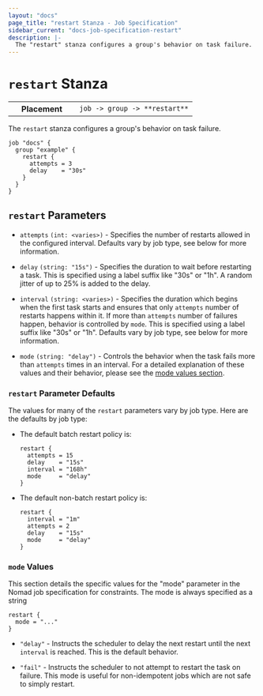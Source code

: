 ```yaml
---
layout: "docs"
page_title: "restart Stanza - Job Specification"
sidebar_current: "docs-job-specification-restart"
description: |-
  The "restart" stanza configures a group's behavior on task failure.
---
```


# `restart` Stanza

<table class="table table-bordered table-striped">
  <tr>
    <th width="120">Placement</th>
    <td>
      <code>job -> group -> **restart**</code>
    </td>
  </tr>
</table>

The `restart` stanza configures a group's behavior on task failure.

```hcl
job "docs" {
  group "example" {
    restart {
      attempts = 3
      delay    = "30s"
    }
  }
}
```

## `restart` Parameters

- `attempts` `(int: <varies>)` - Specifies the number of restarts allowed in the
  configured interval. Defaults vary by job type, see below for more
  information.

- `delay` `(string: "15s")` - Specifies the duration to wait before restarting a
  task. This is specified using a label suffix like "30s" or "1h". A random
  jitter of up to 25% is added to the delay.

- `interval` `(string: <varies>)` - Specifies the duration which begins when the
  first task starts and ensures that only `attempts` number of restarts happens
  within it. If more than `attempts` number of failures happen, behavior is
  controlled by `mode`. This is specified using a label suffix like "30s" or
  "1h". Defaults vary by job type, see below for more information.

- `mode` `(string: "delay")` - Controls the behavior when the task fails more than `attempts` times
 in an interval. For a detailed explanation of these values and their behavior, please see the [mode values section](#mode-values).


### `restart` Parameter Defaults

The values for many of the `restart` parameters vary by job type. Here are the
defaults by job type:

- The default batch restart policy is:

    ```hcl
    restart {
      attempts = 15
      delay    = "15s"
      interval = "168h"
      mode     = "delay"
    }
    ```

- The default non-batch restart policy is:

    ```hcl
    restart {
      interval = "1m"
      attempts = 2
      delay    = "15s"
      mode     = "delay"
    }
    ```


### `mode` Values

This section details the specific values for the "mode" parameter in the Nomad
job specification for constraints. The mode is always specified as a string

```hcl
restart {
  mode = "..."
}
```

- `"delay"` - Instructs the scheduler to delay the next restart until the next
  `interval` is reached. This is the default behavior.

- `"fail"` - Instructs the scheduler to not attempt to restart the task on
  failure. This mode is useful for non-idempotent jobs which are not safe to
  simply restart.
